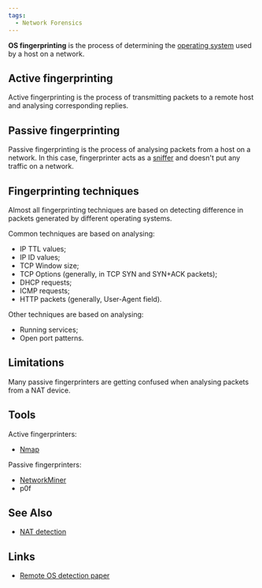 ```yaml
---
tags:
  - Network Forensics
---
```

**OS fingerprinting** is the process of determining the [operating
system](operating_system.md) used by a host on a network.

## Active fingerprinting

Active fingerprinting is the process of transmitting packets to a remote
host and analysing corresponding replies.

## Passive fingerprinting

Passive fingerprinting is the process of analysing packets from a host
on a network. In this case, fingerprinter acts as a
[sniffer](sniffer.md) and doesn't put any traffic on a network.

## Fingerprinting techniques

Almost all fingerprinting techniques are based on detecting difference
in packets generated by different operating systems.

Common techniques are based on analysing:

- IP TTL values;
- IP ID values;
- TCP Window size;
- TCP Options (generally, in TCP SYN and SYN+ACK packets);
- DHCP requests;
- ICMP requests;
- HTTP packets (generally, User-Agent field).

Other techniques are based on analysing:

- Running services;
- Open port patterns.

## Limitations

Many passive fingerprinters are getting confused when analysing packets
from a NAT device.

## Tools

Active fingerprinters:

- [Nmap](nmap.md)

Passive fingerprinters:

- [NetworkMiner](networkminer.md)
- p0f

## See Also

- [NAT detection](nat_detection.md)

## Links

- [Remote OS detection paper](https://nmap.org/book/osdetect.html)

